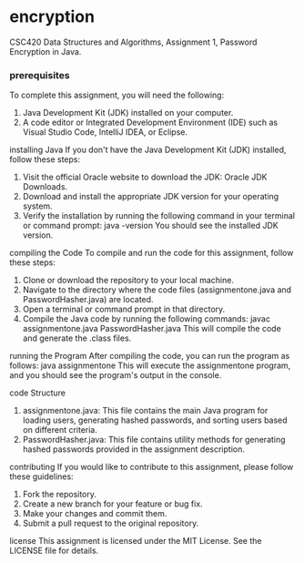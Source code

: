# encryption
CSC420 Data Structures and Algorithms, Assignment 1, Password Encryption in Java.

### prerequisites
To complete this assignment, you will need the following:
1. Java Development Kit (JDK) installed on your computer.
2. A code editor or Integrated Development Environment (IDE) such as Visual Studio Code, IntelliJ IDEA, or Eclipse.

installing Java
If you don't have the Java Development Kit (JDK) installed, follow these steps:
1. Visit the official Oracle website to download the JDK: Oracle JDK Downloads.
2. Download and install the appropriate JDK version for your operating system.
3. Verify the installation by running the following command in your terminal or command prompt: java -version
You should see the installed JDK version.

compiling the Code
To compile and run the code for this assignment, follow these steps:
1. Clone or download the repository to your local machine.
2. Navigate to the directory where the code files (assignmentone.java and PasswordHasher.java) are located.
3. Open a terminal or command prompt in that directory.
4. Compile the Java code by running the following commands: javac assignmentone.java PasswordHasher.java
This will compile the code and generate the .class files.

running the Program
After compiling the code, you can run the program as follows: java assignmentone
This will execute the assignmentone program, and you should see the program's output in the console.

code Structure
1. assignmentone.java: This file contains the main Java program for loading users, generating hashed passwords, and sorting users based on different criteria.
2. PasswordHasher.java: This file contains utility methods for generating hashed passwords provided in the assignment description.

contributing
If you would like to contribute to this assignment, please follow these guidelines:
1. Fork the repository.
2. Create a new branch for your feature or bug fix.
3. Make your changes and commit them.
4. Submit a pull request to the original repository.

license
This assignment is licensed under the MIT License. See the LICENSE file for details.
